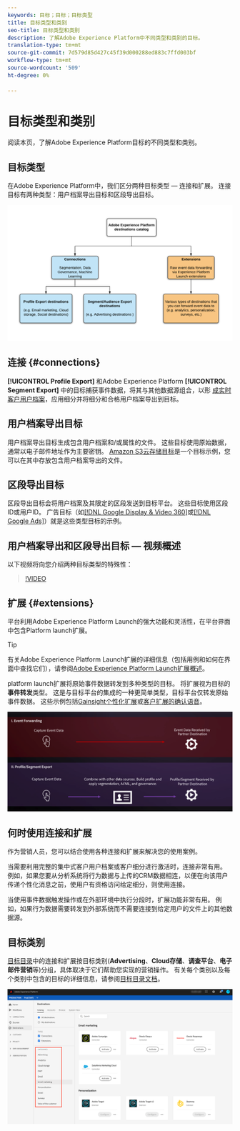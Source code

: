 ```yaml
---
keywords: 目标；目标；目标类型
title: 目标类型和类别
seo-title: 目标类型和类别
description: 了解Adobe Experience Platform中不同类型和类别的目标。
translation-type: tm+mt
source-git-commit: 7d579d85d427c45f39d000288ed883c7ffd003bf
workflow-type: tm+mt
source-wordcount: '509'
ht-degree: 0%

---
```



# 目标类型和类别

阅读本页，了解Adobe Experience Platform目标的不同类型和类别。

## 目标类型

在Adobe Experience Platform中，我们区分两种目标类型 — 连接和扩展。 连接目标有两种类型：用户档案导出目标和区段导出目标。

![目标类型](./assets/destination-types/types-of-destinations.png)

## 连接 {#connections}

**[!UICONTROL Profile Export]** 和Adobe Experience Platform **[!UICONTROL Segment Export]** 中的目标捕获事件数据，将其与其他数据源组合，以形 [成实时客户用户档案](../profile/home.md)，应用细分并将细分和合格用户档案导出到目标。

## 用户档案导出目标

用户档案导出目标生成包含用户档案和/或属性的文件。 这些目标使用原始数据，通常以电子邮件地址作为主要密钥。 [Amazon S3云存储目标](./catalog/cloud-storage/amazon-s3.md)是一个目标示例，您可以在其中存放包含用户档案导出的文件。

## 区段导出目标

区段导出目标会将用户档案及其限定的区段发送到目标平台。 这些目标使用区段ID或用户ID。 广告目标（如[[!DNL Google Display & Video 360]](./catalog/advertising/google-dv360.md)或[[!DNL Google Ads]](./catalog/advertising/google-ads-destination.md)）就是这些类型目标的示例。

## 用户档案导出和区段导出目标 — 视频概述

以下视频将向您介绍两种目标类型的特殊性：

>[!VIDEO](https://video.tv.adobe.com/v/29707?quality=12)

## 扩展 {#extensions}

平台利用Adobe Experience Platform Launch的强大功能和灵活性，在平台界面中包含Platform launch扩展。

>[!TIP]
>
>有关Adobe Experience Platform Launch扩展的详细信息（包括用例和如何在界面中查找它们），请参阅[Adobe Experience Platform Launch扩展概述](./catalog/launch-extensions/overview.md)。

platform launch扩展将原始事件数据转发到多种类型的目标。 将扩展视为目标的&#x200B;**事件转发**&#x200B;类型。 这是与目标平台的集成的一种更简单类型，目标平台仅转发原始事件数据。 这些示例包括[Gainsight个性化扩展](./catalog/personalization/gainsight.md)或[客户扩展的确认语音](./catalog/voice/confirmit-digital-feedback.md)。

![Experience Platform Launch扩展与其他目标](./assets/common/launch-and-other-destinations.png)

## 何时使用连接和扩展

作为营销人员，您可以结合使用各种连接和扩展来解决您的使用案例。

当需要利用完整的集中式客户用户档案或客户细分进行激活时，连接非常有用。 例如，如果您要从分析系统将行为数据与上传的CRM数据相连，以便在向该用户传递个性化消息之前，使用户有资格访问给定细分，则使用连接。

当使用事件数据触发操作或在外部环境中执行分段时，扩展功能非常有用。 例如，如果行为数据需要转发到外部系统而不需要连接到给定用户的文件上的其他数据源。

## 目标类别

[目标目录](https://platform.adobe.com/destination/catalog)中的连接和扩展按目标类别(**Advertising**、**Cloud存储**、**调查平台**、**电子邮件营销**&#x200B;等)分组，具体取决于它们帮助您实现的营销操作。 有关每个类别以及每个类别中包含的目标的详细信息，请参阅[目标目录文档](./catalog/overview.md)。

![目标类别](./assets/destination-types/destination-categories-menu.png)

